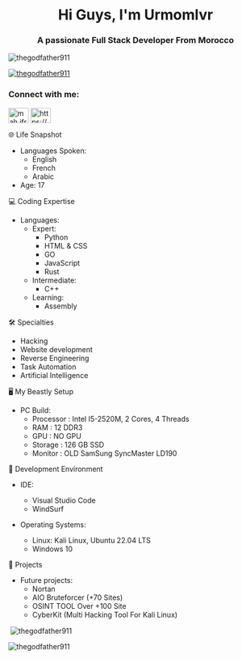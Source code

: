 <h1 align="center">Hi Guys, I'm Urmomlvr</h1>
<h3 align="center">A passionate Full Stack Developer From Morocco</h3>

<p align="left"> <img src="https://komarev.com/ghpvc/?username=thegodfather911&label=Profile%20views&color=0e75b6&style=flat" alt="thegodfather911" /> </p>

<p align="left"> <a href="https://github.com/ryo-ma/github-profile-trophy"><img src="https://github-profile-trophy.vercel.app/?username=thegodfather911" alt="thegodfather911" /></a> </p>

<h3 align="left">Connect with me:</h3>
<p align="left">
  <a href="https://instagram.com/mah.jfr9" target="blank"><img align="center" src="https://raw.githubusercontent.com/rahuldkjain/github-profile-readme-generator/master/src/images/icons/Social/instagram.svg" alt="mah.jfr9" height="30" width="40" /></a>
  <a href="https://discord.gg/https://discord.gg/yr2GPt7sxn" target="blank"><img align="center" src="https://raw.githubusercontent.com/rahuldkjain/github-profile-readme-generator/master/src/images/icons/Social/discord.svg" alt="https://discord.gg/yr2GPt7sxn" height="30" width="40" /></a>
</p>



<!-- Moved Life Snapshot Section Below the Most Used Languages -->

🌐 Life Snapshot

- Languages Spoken: 
  - English
  - French
  - Arabic
- Age: 17

💻 Coding Expertise

- Languages:
  - Expert: 
    - Python
    - HTML & CSS
    - GO
    - JavaScript
    - Rust
  - Intermediate:
    - C++
  - Learning:
    - Assembly

🛠️ Specialties
- Hacking
- Website development
- Reverse Engineering
- Task Automation
- Artificial Intelligence

🖥️ My Beastly Setup

- PC Build:
  - Processor : Intel I5-2520M, 2 Cores, 4 Threads
  - RAM       : 12 DDR3
  - GPU       : NO GPU
  - Storage   : 126 GB SSD
  - Monitor   : OLD SamSung SyncMaster LD190 

🔧 Development Environment

- IDE:
  - Visual Studio Code
  - WindSurf

- Operating Systems:
  - Linux: Kali Linux, Ubuntu 22.04 LTS
  - Windows 10

🚀 Projects

- Future projects:
  - Nortan
  - AIO Bruteforcer (+70 Sites)
  - OSINT TOOL Over +100 Site
  - CyberKit (Multi Hacking Tool For Kali Linux)


<p>&nbsp;<img align="center" src="https://github-readme-stats.vercel.app/api?username=thegodfather911&show_icons=true&text_color=328406&bg_color=000000&hide_border=true&locale=en" alt="thegodfather911" /></p>

<p><img align="left" src="https://github-readme-stats.vercel.app/api/top-langs?username=thegodfather911&show_icons=true&bg_color=000000&locale=en&text_color=328406&layout=compact" alt="thegodfather911" /></p>
